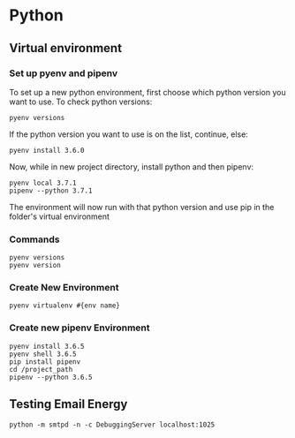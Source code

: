# Python

## Virtual environment

### Set up pyenv and pipenv

To set up a new python environment, first choose
which python version you want to use. To check
python versions:

    pyenv versions

If the python version you want to use is on the list,
continue, else:

    pyenv install 3.6.0

Now, while in new project directory, install python and
then pipenv:

    pyenv local 3.7.1
    pipenv --python 3.7.1

The environment will now run with that python version
and use pip in the folder's virtual environment

### Commands

    pyenv versions
    pyenv version

### Create New Environment

    pyenv virtualenv #{env name}

### Create new pipenv Environment

    pyenv install 3.6.5
    pyenv shell 3.6.5
    pip install pipenv
    cd /project_path
    pipenv --python 3.6.5

## Testing Email Energy

    python -m smtpd -n -c DebuggingServer localhost:1025